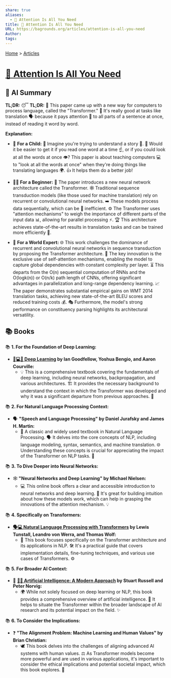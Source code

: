 ```yaml
---
share: true
aliases:
  - 👀 Attention Is All You Need
title: 👀 Attention Is All You Need
URL: https://bagrounds.org/articles/attention-is-all-you-need
Author: 
tags: 
---
```

[Home](../index.md) > [Articles](./index.md)  
# [👀 Attention Is All You Need](https://arxiv.org/pdf/1706.03762)  
## 🤖 AI Summary  
**TL;DR:** 😴 **TL;DR:** 📄 This paper came up with a new way for computers to process language, called the "Transformer." 🤖 It's really good at tasks like translation 🗣️ because it pays attention 👀 to all parts of a sentence at once, instead of reading it word by word.  
  
**Explanation:**  
  
* 🧒 **For a Child:** 🧠 Imagine you're trying to understand a story 📖. 🤔 Would it be easier to get it if you read one word at a time ☝️, or if you could look at all the words at once 👁️? This paper is about teaching computers 💻 to "look at all the words at once" when they're doing things like translating languages 🌍. 👍 It helps them do a better job!  
     
* 🧑‍🎓 **For a Beginner:** 📄 The paper introduces a new neural network architecture called the Transformer. 🕸️ Traditional sequence transduction models (like those used for machine translation) rely on recurrent or convolutional neural networks. ➡️ These models process data sequentially, which can be 🐌 inefficient. ⚙️ The Transformer uses "attention mechanisms" to weigh the importance of different parts of the input data 📊, allowing for parallel processing ⚡. 🏆 This architecture achieves state-of-the-art results in translation tasks and can be trained more efficiently 💪.  
     
* 🤯 **For a World Expert:** 🌐 This work challenges the dominance of recurrent and convolutional neural networks in sequence transduction by proposing the Transformer architecture. 🔑 The key innovation is the exclusive use of self-attention mechanisms, enabling the model to capture global dependencies with constant complexity per layer. ⏳ This departs from the O(n) sequential computation of RNNs and the O(logk(n)) or O(n/k) path length of CNNs, offering significant advantages in parallelization and long-range dependency learning. 📈 The paper demonstrates substantial empirical gains on WMT 2014 translation tasks, achieving new state-of-the-art BLEU scores and reduced training costs 💰. 🎭 Furthermore, the model's strong performance on constituency parsing highlights its architectural versatility.  
  
## 📚 Books  
📚 **1. For the Foundation of Deep Learning:**  
* **[🧠💻🤖 Deep Learning](../books/deep-learning.md) by Ian Goodfellow, Yoshua Bengio, and Aaron Courville:**  
    * 💡 This is a comprehensive textbook covering the fundamentals of deep learning, including neural networks, backpropagation, and various architectures. 🏗️ It provides the necessary background to understand the context in which the Transformer was developed and why it was a significant departure from previous approaches. 🚀  
  
📚 **2. For Natural Language Processing Context:**  
* 🗣️ **"Speech and Language Processing" by Daniel Jurafsky and James H. Martin:**  
    * 📜 A classic and widely used textbook in Natural Language Processing. 🗣️ It delves into the core concepts of NLP, including language modeling, syntax, semantics, and machine translation. 🌐 Understanding these concepts is crucial for appreciating the impact of the Transformer on NLP tasks. 🌟  
  
📚 **3. To Dive Deeper into Neural Networks:**  
* 🕸️ **"Neural Networks and Deep Learning" by Michael Nielsen:**  
    * 💻 This online book offers a clear and accessible introduction to neural networks and deep learning. 🤔 It's great for building intuition about how these models work, which can help in grasping the innovations of the attention mechanism. 💡  
  
📚 **4. Specifically on Transformers:**  
* **[🗣️💻 Natural Language Processing with Transformers](../books/natural-language-processing-with-transformers.md) by Lewis Tunstall, Leandro von Werra, and Thomas Wolf:**  
    * 🚀 This book focuses specifically on the Transformer architecture and its applications in NLP. 🛠️ It's a practical guide that covers implementation details, fine-tuning techniques, and various use cases of Transformers. ⚙️  
  
📚 **5. For Broader AI Context:**  
* 🤖 **[🤖🧠 Artificial Intelligence: A Modern Approach](../books/artificial-intelligence-a-modern-approach.md) by Stuart Russell and Peter Norvig:**  
    * 🌍 While not solely focused on deep learning or NLP, this book provides a comprehensive overview of artificial intelligence. 🔭 It helps to situate the Transformer within the broader landscape of AI research and its potential impact on the field. ✨  
  
📚 **6. To Consider the Implications:**  
* ❓ **"The Alignment Problem: Machine Learning and Human Values" by Brian Christian:**  
    * 🕊️ This book delves into the challenges of aligning advanced AI systems with human values. ⚖️ As Transformer models become more powerful and are used in various applications, it's important to consider the ethical implications and potential societal impact, which this book explores. 💭